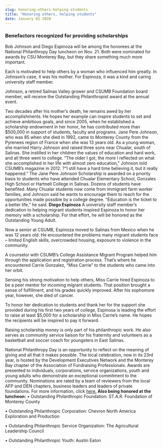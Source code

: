 ```yaml
---
slug: honoring-others-helping-students
title: "Honoring others, helping students"
date: January 01 2020
---
```


 
<h3>Benefactors recognized for providing scholarships</h3>
<p>
  Bob Johnson and Diego Espinoza will be among the honorees at the National
  Philanthropy Day luncheon on Nov. 21. Both were nominated for awards by CSU
  Monterey Bay, but they share something much more important.
</p>
<p>
  Each is motivated to help others by a woman who influenced him greatly. In
  Johnson’s case, it was his mother. For Espinoza, it was a kind and caring
  university staff member.
</p>
<p>
  Johnson, a retired Salinas Valley grower and CSUMB Foundation board member,
  will receive the Outstanding Philanthropist award at the annual event.
</p>
<p>
  Two decades after his mother’s death, he remains awed by her accomplishments.
  He hopes her example can inspire students to set and achieve ambitious goals,
  and since 2005, when he established a scholarship endowment in her honor, he
  has contributed more than $500,000 in support of students, faculty and
  programs. Jane Pere Johnson, who was 85 when she died in 1992, came to
  Monterey County from the Pyrenees region of France when she was 13 years old.
  As a young woman, she married Harry Johnson and raised three sons near
  Chualar, south of Salinas. She instilled in her children the values of
  education and hard work, and all three went to college. “The older I got, the
  more I reflected on what she accomplished in her life with almost zero
  education,” Johnson told CSUMB’s magazine in 2012. ?“I still have a hard time
  believing it, but it really happened.” The Jane Pere Johnson Scholarship is
  awarded on a priority basis to students who have attended Chualar Elementary
  School, Gonzales High School or Hartnell College in Salinas. Dozens of
  students have benefited. Many Chualar students now come from immigrant farm
  worker families, and Johnson said he wants to encourage them to reach for the
  opportunities made possible by a college degree. “Education is the ticket to a
  better life,” he said. <strong>Diego Espinoza</strong> A university staff
  member’s dedication to helping migrant students inspired Espinoza to honor her
  memory with a scholarship. For that effort, he will be honored as the
  Outstanding Young Adult.
</p>
<p>
  Now a senior at CSUMB, Espinoza moved to Salinas from Mexico when he was 12
  years old. He encountered the problems many migrant students face – limited
  English skills, overcrowded housing, exposure to violence in the community.
</p>
<p>
  A counselor with CSUMB’s College Assistance Migrant Program helped him through
  the application and registration process. That’s where he encountered Carrie
  Gonzalez, “Miss Carrie” to the students who came into her orbit.
</p>
<p>
  Sensing his strong motivation to help others, Miss Carrie hired Espinoza to be
  a peer mentor for incoming migrant students. That position brought a sense of
  fulfillment, and his grades quickly improved. After his sophomore year,
  however, she died of cancer.
</p>
<p>
  To honor her dedication to students and thank her for the support she provided
  during his first two years of college, Espinosa is leading the effort to raise
  at least $5,000 for a scholarship in Miss Carrie’s name. He hopes the
  recipients will be inspired to pay it forward.
</p>
<p>
  Raising scholarship money is only part of his philanthropic work. He also
  serves as community service liaison for his fraternity and volunteers as a
  basketball and soccer coach for youngsters in East Salinas.
</p>
<p>
  National Philanthropy Day is an opportunity to reflect on the meaning of
  giving and all that it makes possible. The local celebration, now in its 23rd
  year, is hosted by the Development Executives Network and the Monterey Bay
  chapter of the Association of Fundraising Professionals. Awards are presented
  to individuals, corporations, service organizations, youth and young adults
  who demonstrate an exceptional commitment to the community. Nominations are
  rated by a team of reviewers from the local AFP and DEN chapters, business
  leaders and leaders of private foundations. For more information, click
  <a href="https://www.centralcoastnpd.org">here.</a>
  <strong>Also being honored at the luncheon:</strong> • Outstanding
  Philanthropic Foundation: ST.A.R. Foundation of Monterey County
</p>
<p>
  • Outstanding Philanthropic Corporation: Chevron North America Exploration and
  Production
</p>
<p>
  • Outstanding Philanthropic Service Organization: The Agricultural Leadership
  Council
</p>
<p>• Outstanding Philanthropic Youth: Austin Eaton</p>
 
